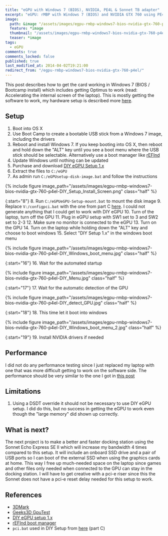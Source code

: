 ```yaml
---
title: "eGPU with Windows 7 (BIOS), NVIDIA, PE4L & Sonnet TB adapter"
excerpt: "eGPU: rMBP with Windows 7 (BIOS) and NVIDIA GTX 760 using PE4L with Sonnet adapter"
image:
  path: &image "/assets/images/egpu-rmbp-windows7-bios-nvidia-gtx-760-p4el-DIY_detect_GPU-feature.jpg"
  feature: *image
  thumbnail: "/assets/images/egpu-rmbp-windows7-bios-nvidia-gtx-760-p4el-DIY_detect_GPU-feature-th.jpg"
  teaser: *image
tags: 
  - eGPU
comments: true
comments_locked: false
published: true
last_modified_at: 2014-04-02T19:21:00
redirect_from: "/egpu-rmbp-windows7-bios-nvidia-gtx-760-p4el/"
---
```

This post describes how to get the card working in Windows 7 (BIOS / Bootcamp install) which includes getting Optimus to work (read: Accelerating the internal screen of the laptop). This is mostly getting the software to work, my hardware setup is described more [here](/projects/external-graphics-card-experiment-part-1).

## Setup
1. Boot into OS X
2. Use Boot Camp to create a bootable USB stick from a Windows 7 image, including the drivers
3. Reboot and install Windows 7. If you keep booting into OS X, then reboot and hold down the "ALT" key until you see a boot menu where the USB stick should be selectable. Alternatively use a boot manager like [rEFInd](http://www.rodsbooks.com/refind/)
4. Update Windows until nothing can be updated
5. Purchase and download [DIY eGPU Setup 1.x](https://egpu.io/diy-egpu-setup-1-30-nando4/)
6. Extract the files to `C:/eGPU`
7. As admin run `C:/eGPUsetup-disk-image.bat` and follow the instructions 

{% include figure
  image_path="/assets/images/egpu-rmbp-windows7-bios-nvidia-gtx-760-p4el-DIY_Setup_Install_Screen.png"
  class="half"
%}

{:start="8"}
8. Run `C:/eGPUeGPU-Setup-mount.bat` to mount the disk image
9. Replace `V:/configpci.bat` with the one from part C [here](https://www.techinferno.com/index.php?/forums/topic/3225-2013-11-mba-gtx5704gbpsc-tbec2-pe4l-21b-win7-kloper/). I could not generate anything that I could get to work with DIY eGPU
10. Turn of the laptop, turn off the GPU
11. Plug in eGPU setup with SW1 set to 3 and SW2 set to 2-3
12. Make sure no monitor is connected to the eGPU
13. Turn on the GPU
14. Turn on the laptop while holding down the "ALT" key and choose to boot windows
15. Select "DIY Setup 1.x" in the windows boot menu

{% include figure
  image_path="/assets/images/egpu-rmbp-windows7-bios-nvidia-gtx-760-p4el-DIY_Windows_boot_menu.jpg"
  class="half"
%}

{:start="16"}
16. Wait for the automated startup

{% include figure
  image_path="/assets/images/egpu-rmbp-windows7-bios-nvidia-gtx-760-p4el-DIY_Menu.jpg"
  class="half"
%}

{:start="17"}
17. Wait for the automatic detection of the GPU

{% include figure
  image_path="/assets/images/egpu-rmbp-windows7-bios-nvidia-gtx-760-p4el-DIY_detect_GPU.jpg"
  class="half"
%}

{:start="18"}
18. This time let it boot into windows

{% include figure
  image_path="/assets/images/egpu-rmbp-windows7-bios-nvidia-gtx-760-p4el-DIY_Windows_boot_menu_2.jpg"
  class="half"
%}

{:start="19"}
19. Install NVIDIA drivers if needed

## Performance
I did not do any performance testing since I just replaced my laptop with one that was more difficult getting to work on the software side. The performance should be very similar to the one I got in [this post](/projects/external-graphics-card-experiment-part-1)

## Limitations
1. Using a DSDT override it should not be necessary to use DIY eGPU setup. I did do this, but no success in getting the eGPU to work even though the "large memory" did shown up correctly.

## What is next?
The next project is to make a better and faster docking station using the Sonnet Echo Express SE II which will increase my bandwidth 4 times compared to this setup. It will include an onboard SSD drive and a pair of USB ports so I can boot of the external SSD when using the graphics cards at home. This way I free up much-needed space on the laptop since games and other files only needed when connected to the GPU can stay in the docking station. I will have to get creative with a pci-e riser since this the Sonnet does not have a pci-e reset delay needed for this setup to work.

## References
* [3DMark](http://www.futuremark.com/benchmarks/3dmark/all)
* [Geeks3D GpuTest](http://www.geeks3d.com/gputest/)
* [DIY eGPU setup 1.x](https://egpu.io/diy-egpu-setup-1-30-nando4/)
* [rEFInd boot manager](http://www.rodsbooks.com/refind/)
* `pci.bat` used in DIY Setup from [here](https://www.techinferno.com/index.php?/forums/topic/3225-2013-11-mba-gtx5704gbpsc-tbec2-pe4l-21b-win7-kloper/) (part C)
